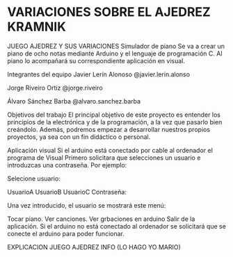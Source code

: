 # VARIACIONES SOBRE EL AJEDREZ KRAMNIK
JUEGO AJEDREZ Y SUS VARIACIONES 
Simulador de piano
Se va a crear un piano de ocho notas mediante Arduino y el lenguaje de programación C. Al piano lo acompañará su correspondiente aplicación en visual.

Integrantes del equipo
Javier Lerín Alonoso @javier.lerin.alonso

Jorge Riveiro Ortiz @jorge.riveiro

Álvaro Sánchez Barba @alvaro.sanchez.barba

Objetivos del trabajo
El principal objetivo de este proyecto es entender los principios de la electrónica y de la programación, a la vez que pasarlo bien creándolo. Además, podremos empezar a desarrollar nuestros propios proyectos, ya sea con un fin didáctico o personal.

Aplicación visual
Si el arduino está conectado por cable al ordenador el programa de Visual Primero solicitara que selecciones un usuario e introduzcas una contraseña. Por ejemplo:

Selecione usuario:

UsuarioA
UsuarioB
UsuarioC
Contraseña:

Una vez introducido, el usuario se mostrará este menú:

Tocar piano.
Ver canciones.
Ver grbaciones en arduino
Salir de la aplicación.
Si el arduino no está conectado al ordenador se solicitará que se conecte el arduino para poder funcionar.



EXPLICACION JUEGO AJEDREZ INFO (LO HAGO YO MARIO)
